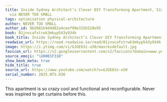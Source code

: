 ```yaml
---
title: Inside Sydney Architect’s Clever DIY Transforming Apartment, 51sqm/549sqft
  via NEVER TOO SMALL
tags: optimization physical-architecture
author: NEVER TOO SMALL
author_id: 9b2081b4d4d02a4ceef99e315b528e95
book: 01jnvcafxtrwk3mkyp543y934k
book_title: Inside Sydney Architect’s Clever DIY Transforming Apartment, 51sqm/549sqft
readwise_url: https://read.readwise.io/read/01jnvcafxtrwk3mkyp543y934k
image: https://i.ytimg.com/vi/GJGE63z-uS0/maxresdefault.jpg
favicon_url: https://s2.googleusercontent.com/s2/favicons?domain=www.youtube.com
source_emoji: "\U0001F310"
show_book_meta: true
hide_title: true
source_url: https://www.youtube.com/watch?v=GJGE63z-uS0
serial_number: 2025.NTS.036
---
```

This apartment is so crazy cool and functional and reconfigurable. Never was inspired to get curtains before this.